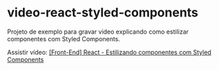 # video-react-styled-components
Projeto de exemplo para gravar video explicando como estilizar componentes com Styled Components.

Assistir vídeo: [[Front-End] React - Estilizando componentes com Styled Components](https://www.youtube.com/watch?v=zNn255_BOvk)
